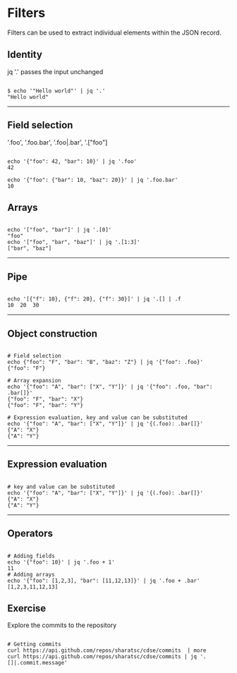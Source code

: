 
# Filters
Filters can be used to extract individual elements within the JSON record. 

## Identity
jq '.' passes the input unchanged

<pre><code>
$ echo '"Hello world"' | jq '.'
"Hello world"
</code></pre>
<hr>

## Field selection
'.foo', '.foo.bar', '.foo|.bar', '.["foo"]
<pre><code>
echo '{"foo": 42, "bar": 10}' | jq '.foo' 
42

echo '{"foo": {"bar": 10, "baz": 20}}' | jq '.foo.bar'  
10
</code></pre>

## Arrays
<pre><code>
echo '["foo", "bar"]' | jq '.[0]' 
"foo"
echo '["foo", "bar", "baz"]' | jq '.[1:3]' 
["bar", "baz"]
</code></pre>
<hr>

## Pipe
<pre><code>
echo '[{"f": 10}, {"f": 20}, {"f": 30}]' | jq '.[] | .f
10  20  30
</code></pre>
<hr>

## Object construction
<pre><code>
# Field selection
echo {"foo": "F", "bar": "B", "baz": "Z"} | jq '{"foo": .foo}'
{"foo": "F"}

# Array expansion
echo '{"foo": "A", "bar": ["X", "Y"]}' | jq '{"foo": .foo, "bar": .bar[]}'
{"foo": "F", "bar": "X"}
{"foo": "F", "bar": "Y"}

# Expression evaluation, key and value can be substituted
echo '{"foo": "A", "bar": ["X", "Y"]}' | jq '{(.foo): .bar[]}'
{"A": "X"}
{"A": "Y"}
</code></pre>
<hr>

## Expression evaluation
<pre><code>
# key and value can be substituted
echo '{"foo": "A", "bar": ["X", "Y"]}' | jq '{(.foo): .bar[]}'
{"A": "X"}
{"A": "Y"}
</code></pre>
<hr>

## Operators
<pre><code>
# Adding fields 
echo '{"foo": 10}' | jq '.foo + 1'
11
# Adding arrays
echo '{"foo": [1,2,3], "bar": [11,12,13]}' | jq '.foo + .bar'
[1,2,3,11,12,13]
</code></pre>

## Exercise
Explore the commits to the repository
<pre><code>
# Getting commits
curl https://api.github.com/repos/sharatsc/cdse/commits  | more
curl https://api.github.com/repos/sharatsc/cdse/commits | jq '.[]|.commit.message'
</code></pre>
